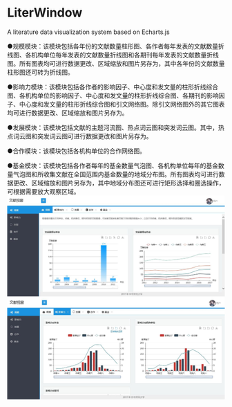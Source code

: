 # LiterWindow
A literature data visualization system based on Echarts.js    

●规模模块：该模块包括各年份的文献数量柱形图、各作者每年发表的文献数量折线图、各机构单位每年发表的文献数量折线图和各期刊每年发表的文献数量折线图。所有图表均可进行数据更改、区域缩放和图片另存为，其中各年份的文献数量柱形图还可转为折线图。   

●影响力模块：该模块包括各作者的影响因子、中心度和发文量的柱形折线综合图、各机构单位的影响因子、中心度和发文量的柱形折线综合图、各期刊的影响因子、中心度和发文量的柱形折线综合图和引文网络图。除引文网络图外的其它图表均可进行数据更改、区域缩放和图片另存为。   

●发展模块：该模块包括文献的主题河流图、热点词云图和突发词云图。其中，热点词云图和突发词云图可进行数据更改和图片另存为。   

●合作模块：该模块包括各机构单位的合作网络图。   

●基金模块：该模块包括各作者每年的基金数量气泡图、各机构单位每年的基金数量气泡图和所收集文献在全国范围内基金数量的地域分布图。所有图表均可进行数据更改、区域缩放和图片另存为，其中地域分布图还可进行矩形选择和圈选操作，可根据需要放大观察区域。    
![Image text](https://github.com/cookiekaka/LiterWindow/raw/master/imgs/1.jpg)    
![Image text](https://github.com/cookiekaka/LiterWindow/raw/master/imgs/2.jpg)


